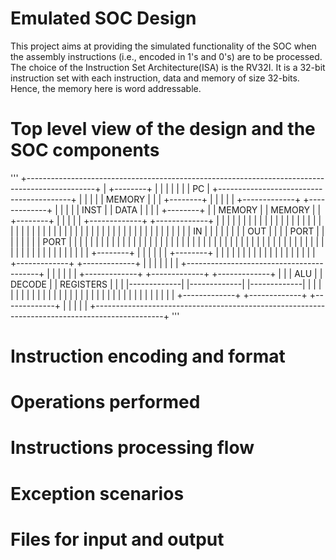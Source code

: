 # Emulated SOC Design

This project aims at providing the simulated functionality of the SOC when the assembly instructions (i.e., encoded in 1's and 0's) are to be processed.
The choice of the Instruction Set Architecture(ISA) is the RV32I. It is a 32-bit instruction set with each instruction, data and memory of size 32-bits.
Hence, the memory here is word addressable.


# Top level view of the design and the SOC components

'''
+-----------------------------------------------------------------------------------------------+
|	+--------+																					|
|	|		 |																					|
|	|	PC	 |			+-----------------------------------------+								|
|	|		 |			|				  MEMORY			      |								|
|	+--------+			|										  |								|
|						|	+-------------+		+-------------+	  |								|
|						|	|    INST     |		|    DATA     |	  |								|
|	+--------+			|	|   MEMORY    |		|   MEMORY    |	  |				+--------+		|
|	|        |			|	+-------------+     +-------------+   |     		|        |		|
|	|        |			|	|             |		|             |	  |				|		 |		|
|	|        |			|	|             |		|             |	  |				|        |		|
|	|        |			|	|             |		|             |	  |				|        |		|
|	|        |			|	|             |		|             |	  |				|        |		|
|	|   IN   |			|	|             |		|             |	  |				|   OUT  |		|
|	|  PORT  |			|	|             |		|             |	  |				|  PORT  |		|
|	|        |			|	|             |		|             |	  |				|        |		|
|	|        |			|	|             |		|             |	  |				|        |		|
|	|        |			|	|             |		|             |	  |				|        |		|
|	|        |			|	|             |		|             |	  |				|        |		|
|	|        |			|	|             |		|             |	  |				|		 |		|
|	+--------+			|	|             |		|             |	  |				+--------+		|
|						|	|             |		|             |	  |								|
|						|	|             |		|             |	  |								|
|						|	+-------------+		+-------------+	  |								|
|						|										  |								|
|						+-----------------------------------------+								|
|																								|
|																								|
|	+-------------+			          +-------------+				        +-------------+		|
|	|     ALU     |			          |   DECODE    |				        |  REGISTERS  |		|
|	|-------------|			          |-------------|	        	        |-------------|		|
|	|             |			          |             |				        |             |		|
|	|             |			          |             |				        |             |		|
|	|             |			          |             |				        |             |		|
|	|             |			          |             |				        |             |		|
|	+-------------+			          +-------------+				        +-------------+		|
|																								|
|																								|
+-----------------------------------------------------------------------------------------------+
'''



# Instruction encoding and format




# Operations performed



# Instructions processing flow




# Exception scenarios




# Files for input and output